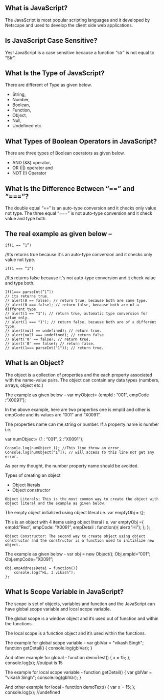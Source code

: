 ## What is JavaScript?
The JavaScript is most popular scripting languages and it developed by Netscape and used to develop the client side web applications.

## Is JavaScript Case Sensitive?
Yes! JavaScript is a case sensitive because a function “str” is not equal to “Str”.

## What Is the Type of JavaScript?
There are different of Type as given below.
* String, 
* Number,
* Boolean,
* Function,
* Object,
* Null,
* Undefined etc.

## What Types of Boolean Operators in JavaScript?
There are three types of Boolean operators as given below.
* AND (&&) operator, 
* OR (||) operator and 
* NOT (!) Operator

## What Is the Difference Between “==” and “===”?
The double equal “==” is an auto-type conversion and it checks only value not type.
The three equal “===” is not auto-type conversion and it check value and type both.﻿

## The real example as given below –
    if(1 == ”1”)
//Its returns true because it's an auto-type conversion and it checks only value not type.

    if(1 === ”1”)
//Its returns false because it's not auto-type conversion and it check value and type both.

    If(1=== parseInt(”1”))
    // its returns true.
    // alert(0 == false); // return true, because both are same type.
    // alert(0 === false); // return false, because both are of a different type.
    // alert(1 == "1"); // return true, automatic type conversion for value only.
    // alert(1 === "1"); // return false, because both are of a different type.
    // alert(null == undefined); // return true.
    // alert(null === undefined); // return false.
    // alert('0' == false); // return true.
    // alert('0' === false); // return false.
    // alert(1=== parseInt("1")); // return true.

## What Is an Object?
The object is a collection of properties and the each property associated with the name-value pairs. The object can contain any data types (numbers, arrays, object etc.)

The example as given below –
var myObject= {empId : “001”, empCode :”X0091”};

In the above example, here are two properties one is empId and other is empCode and its values are “001” and “X0091”.

The properties name can me string or number. If a property name is number i.e.

var numObject= {1 : “001”, 2 :”X0091”};

    Console.log(numObject.1); //This line throw an error.
    Console.log(numObject[“1”]); // will access to this line not get any error.

As per my thought, the number property name should be avoided.

Types of creating an object
* Object literals
* Object constructor

``` Object Literals: This is the most common way to create the object with object literal and the example as given below. ```

The empty object initialized using object literal i.e.
var emptyObj = {};

This is an object with 4 items using object literal i.e.
    var emptyObj ={
        empId:”Red”,
        empCode: “X0091”,
        empDetail : function(){
            alert(“Hi”);
        };
    };

``` Object Constructor: The second way to create object using object constructor and the constructor is a function used to initialize new object. ```

The example as given below -
    var obj = new Object();
    Obj.empId=”001”;
    Obj.empCode=”X0091”;

    Obj.empAddressDetai = function(){
        console.log(“Hi, I vikash”);
    };

## What Is Scope Variable in JavaScript?
The scope is set of objects, variables and function and the JavaScript can have global scope variable and local scope variable.

The global scope is a window object and it’s used out of function and within the functions.

The local scope is a function object and it’s used within the functions.

The example for global scope variable -
    var gblVar = "vikash Singh";
    function getDetail() {
        console.log(gblVar);
    }

And other example for global -
    function demoTest() {
        x = 15;
    };
console.log(x); //output is 15

The example for local scope variable -
    function getDetail() {
        var gblVar = "vikash Singh";
        console.log(gblVar);
    }

And other example for local -
    function demoText() {
            var x = 15;
    };
console.log(x); //undefined
